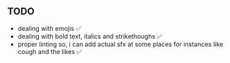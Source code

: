 ## TODO
- dealing with emojis ✅
- dealing with bold text, italics and strikethoughs ✅
- proper linting so, i can add actual sfx at some places for instances like cough and the likes ✅